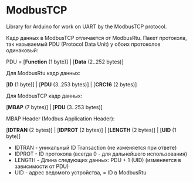 # ModbusTCP
Library for Arduino for work on UART by the ModbusTCP protocol.

Кадр данных в ModbusTCP отличается от ModbusRtu.
Пакет протокола, так называемый PDU (Protocol Data Unit) у обоих протоколов одинаковый:

PDU = [**Function** (1 byte)] | [**Data** (2..252 bytes)]

Для ModbusRtu кадр данных:

[**ID** (1 byte)] | [**PDU** (3..253 bytes)] | [**CRC16** (2 bytes)]

Для ModbusTCP кадр данных:

[**MBAP** (7 bytes)] | [**PDU** (3..253 bytes)]

MBAP Header (Modbus Application Header):

[**IDTRAN** (2 bytes)] | [**IDPROT** (2 bytes)] | [**LENGTH** (2 bytes)] | [**UID** (1 byte)]

+ IDTRAN - уникальный ID Transaction (не изменяется при ответе)
+ IDPROT - ID протокола (всегда 0 - для дальнейшего использования)
+ LENGTH - Длина следующих данных: PDU + 1 (UID) (изменяется в зависимости от PDU)
+ UID - адрес ведомого устройства, = ID в ModbusRtu
